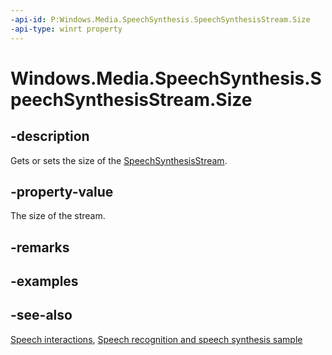 ```yaml
---
-api-id: P:Windows.Media.SpeechSynthesis.SpeechSynthesisStream.Size
-api-type: winrt property
---
```


<!-- Property syntax
public ulong Size { get;  set; }
-->

# Windows.Media.SpeechSynthesis.SpeechSynthesisStream.Size

## -description
Gets or sets the size of the [SpeechSynthesisStream](speechsynthesisstream.md).

## -property-value
The size of the stream.

## -remarks

## -examples

## -see-also
[Speech interactions](https://docs.microsoft.com/windows/uwp/design/input/speech-interactions), [Speech recognition and speech synthesis sample](https://github.com/Microsoft/Windows-universal-samples/tree/master/Samples/SpeechRecognitionAndSynthesis)
